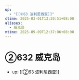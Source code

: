 ```yaml
---
up:
  - "[[②63 波利尼西亚]]"
ctime: 2025-03-01T13:20:51+08:00
aliases:
  - 威克岛
mtime: 2025-09-09T12:37:06+08:00
---
```


# ②632 威克岛

- up: [[②63 波利尼西亚]]
